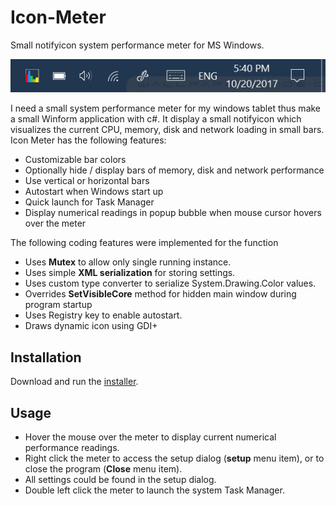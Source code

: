 # Icon-Meter
Small notifyicon system performance meter for MS Windows.

![](/IconMeter/capture.png)

I need a small system performance meter for my windows tablet thus make a small Winform application with c#. It display a small notifyicon which visualizes the current CPU, memory, disk and network loading in small bars.
Icon Meter has the following features:

* Customizable bar colors
* Optionally hide / display bars of memory, disk and network performance
* Use vertical or horizontal bars
* Autostart when Windows start up
* Quick launch for Task Manager
* Display numerical readings in popup bubble when mouse cursor hovers over the meter

The following coding features were implemented for the function

* Uses **Mutex** to allow only single running instance.
* Uses simple **XML serialization** for storing settings.
* Uses custom type converter to serialize System.Drawing.Color values.
* Overrides **SetVisibleCore** method for hidden main window during program startup
* Uses Registry key to enable autostart.
* Draws dynamic icon using GDI+ 

## Installation

Download and run the [installer](/IconMeterSetup/Release/IconMeterSetup.msi).

## Usage

* Hover the mouse over the meter to display current numerical performance readings. 
* Right click the meter to access the setup dialog (**setup** menu item), or to close the program (**Close** menu item).
* All settings could be found in the setup dialog.
* Double left click the meter to launch the system Task Manager.



